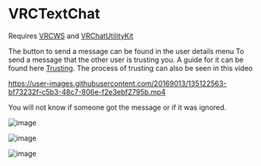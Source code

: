 # VRCTextChat

Requires [VRCWS](https://github.com/Er1807/VRCWS) and [VRChatUtilityKit](https://github.com/loukylor/VRC-Mods/tree/main/VRChatUtilityKit)

The button to send a message can be found in the user details menu
To send a message that the other user is trusting you. A guide for it can be found here [Trusting](https://github.com/Er1807/VRCWS#trust-another-user).
The process of trusting can also be seen in this video

https://user-images.githubusercontent.com/20169013/135122563-bf73232f-c5b3-48c7-806e-f2e3ebf2795b.mp4

You will not know if someone got the message or if it was ignored.

![image](https://user-images.githubusercontent.com/20169013/135127704-3adcebf5-1600-4efd-8294-2b1d54e8cd88.png)

![image](https://user-images.githubusercontent.com/20169013/135127766-8bca8d60-074c-409c-8b7e-6ca6cc487941.png)

![image](https://user-images.githubusercontent.com/20169013/135127830-a5aab975-b24d-4339-a9d9-a01aea3e60b0.png)



